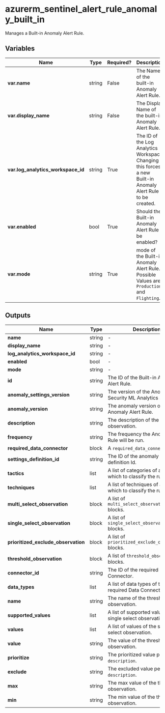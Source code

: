 # azurerm_sentinel_alert_rule_anomaly_built_in

Manages a Built-in Anomaly Alert Rule.

## Variables

| Name | Type | Required? |  Description |
| ---- | ---- | --------- |  ----------- |
| **var.name** | string | False | The Name of the built-in Anomaly Alert Rule. | 
| **var.display_name** | string | False | The Display Name of the built-in Anomaly Alert Rule. | 
| **var.log_analytics_workspace_id** | string | True | The ID of the Log Analytics Workspace. Changing this forces a new Built-in Anomaly Alert Rule to be created. | 
| **var.enabled** | bool | True | Should the Built-in Anomaly Alert Rule be enabled? | 
| **var.mode** | string | True | mode of the Built-in Anomaly Alert Rule. Possible Values are `Production` and `Flighting`. | 



## Outputs

| Name | Type | Description |
| ---- | ---- | --------- | 
| **name** | string  | - | 
| **display_name** | string  | - | 
| **log_analytics_workspace_id** | string  | - | 
| **enabled** | bool  | - | 
| **mode** | string  | - | 
| **id** | string  | The ID of the Built-in Anomaly Alert Rule. | 
| **anomaly_settings_version** | string  | The version of the Anomaly Security ML Analytics Settings. | 
| **anomaly_version** | string  | The anomaly version of the Anomaly Alert Rule. | 
| **description** | string  | The description of the threshold observation. | 
| **frequency** | string  | The frequency the Anomaly Alert Rule will be run. | 
| **required_data_connector** | block  | A `required_data_connector` block. | 
| **settings_definition_id** | string  | The ID of the anomaly settings definition Id. | 
| **tactics** | list  | A list of categories of attacks by which to classify the rule. | 
| **techniques** | list  | A list of techniques of attacks by which to classify the rule. | 
| **multi_select_observation** | block  | A list of `multi_select_observation` blocks. | 
| **single_select_observation** | block  | A list of `single_select_observation` blocks. | 
| **prioritized_exclude_observation** | block  | A list of `prioritized_exclude_observation` blocks. | 
| **threshold_observation** | block  | A list of `threshold_observation` blocks. | 
| **connector_id** | string  | The ID of the required Data Connector. | 
| **data_types** | list  | A list of data types of the required Data Connector. | 
| **name** | string  | The name of the threshold observation. | 
| **supported_values** | list  | A list of supported values of the single select observation. | 
| **values** | list  | A list of values of the single select observation. | 
| **value** | string  | The value of the threshold observation. | 
| **prioritize** | string  | The prioritized value per `description`. | 
| **exclude** | string  | The excluded value per `description`. | 
| **max** | string  | The max value of the threshold observation. | 
| **min** | string  | The min value of the threshold observation. | 